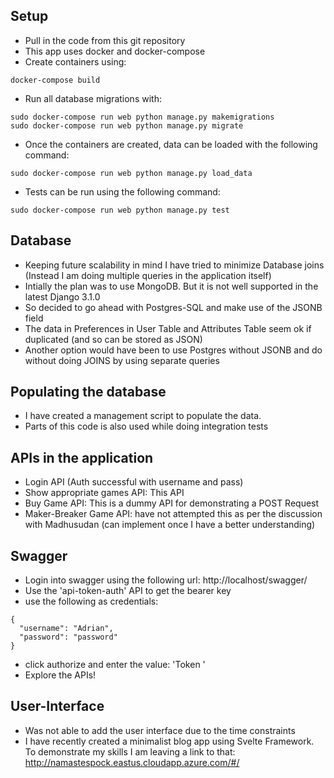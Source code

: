 ## Setup
* Pull in the code from this git repository
* This app uses docker and docker-compose
* Create containers using:
```
docker-compose build
```
* Run all database migrations with:
```
sudo docker-compose run web python manage.py makemigrations
sudo docker-compose run web python manage.py migrate
```
* Once the containers are created, 
data can be loaded with the following command:
```
sudo docker-compose run web python manage.py load_data
``` 
* Tests can be run using the following command:
```
sudo docker-compose run web python manage.py test
```

## Database
* Keeping future scalability in mind I have tried to minimize Database joins
(Instead I am doing multiple queries in the application itself)
* Intially the plan was to use MongoDB. But it is not well supported 
in the latest Django 3.1.0
* So decided to go ahead with Postgres-SQL and make use of the JSONB field 
* The data in Preferences in User Table and Attributes Table seem 
ok if duplicated (and so can be stored as JSON)
* Another option would have been to use Postgres without JSONB 
and do without doing JOINS by using separate queries

## Populating the database
* I have created a management script to populate the data.
* Parts of this code is also used while doing integration tests

## APIs in the application
* Login API (Auth successful with username and pass)
* Show appropriate games API: This API
* Buy Game API: This is a dummy API for demonstrating a POST Request
* Maker-Breaker Game API: have not attempted 
this as per the discussion with Madhusudan 
(can implement once I have a better understanding)

## Swagger
* Login into swagger using the following url: http://localhost/swagger/
* Use the 'api-token-auth' API to get the bearer key 
* use the following as credentials:
```
{
  "username": "Adrian",
  "password": "password"
}
```
* click authorize and enter the value: 'Token <your-key>'
* Explore the APIs!

## User-Interface
* Was not able to add the user interface due to the time constraints
* I have recently created a minimalist blog app using Svelte Framework. 
To demonstrate my skills I am leaving a link to that: 
http://namastespock.eastus.cloudapp.azure.com/#/
          
